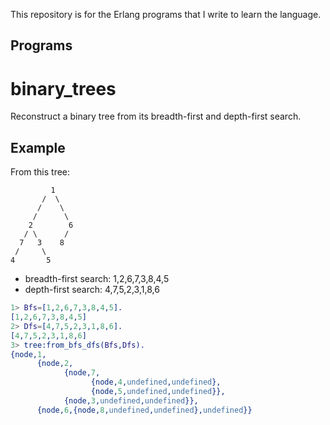 This repository is for the Erlang programs that I write to learn the language.

Programs
--------

binary_trees
============
Reconstruct a binary tree from its breadth-first and depth-first search.

## Example

From this tree:

             1
           /  \
          /    \
         /      \
        2        6
       / \      /
      7   3    8
     /     \
    4       5

* breadth-first search: 1,2,6,7,3,8,4,5
* depth-first search: 4,7,5,2,3,1,8,6

```erlang
1> Bfs=[1,2,6,7,3,8,4,5].
[1,2,6,7,3,8,4,5]
2> Dfs=[4,7,5,2,3,1,8,6].
[4,7,5,2,3,1,8,6]
3> tree:from_bfs_dfs(Bfs,Dfs).
{node,1,
      {node,2,
            {node,7,
                  {node,4,undefined,undefined},
                  {node,5,undefined,undefined}},
            {node,3,undefined,undefined}},
      {node,6,{node,8,undefined,undefined},undefined}}
```
